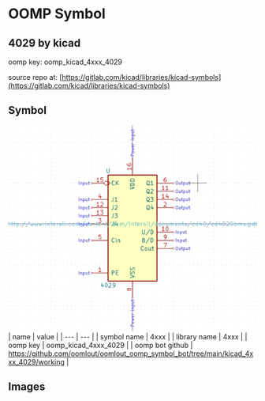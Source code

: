 # OOMP Symbol  
## 4029  by kicad  
  
oomp key: oomp_kicad_4xxx_4029  
  
source repo at: [https://gitlab.com/kicad/libraries/kicad-symbols](https://gitlab.com/kicad/libraries/kicad-symbols)  
## Symbol  
  
[![working.png](working_600.png)](working.png)  
| name | value | 
| --- | --- | 
| symbol name | 4xxx | 
| library name | 4xxx | 
| oomp key | oomp_kicad_4xxx_4029 | 
| oomp bot github | https://github.com/oomlout/oomlout_oomp_symbol_bot/tree/main/kicad_4xxx_4029/working | 
## Images  
